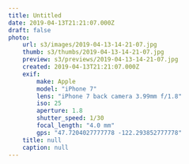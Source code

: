 ```yaml
---
title: Untitled
date: 2019-04-13T21:21:07.000Z
draft: false
photo:
    url: s3/images/2019-04-13-14-21-07.jpg
    thumb: s3/thumbs/2019-04-13-14-21-07.jpg
    preview: s3/previews/2019-04-13-14-21-07.jpg
    created: 2019-04-13T21:21:07.000Z
    exif:
        make: Apple
        model: "iPhone 7"
        lens: "iPhone 7 back camera 3.99mm f/1.8"
        iso: 25
        aperture: 1.8
        shutter_speed: 1/30
        focal_length: "4.0 mm"
        gps: "47.7204027777778 -122.293852777778"
    title: null
    caption: null
---
```

